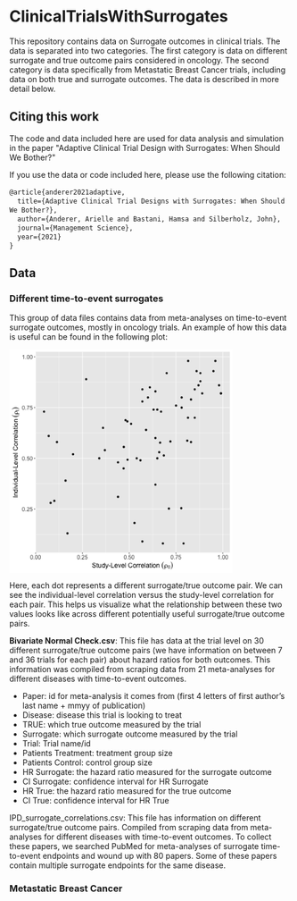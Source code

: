 # ClinicalTrialsWithSurrogates

This repository contains data on Surrogate outcomes in clinical trials. The data is separated into two categories. 
The first category is data on different surrogate and true outcome pairs considered in oncology.
The second category is data specifically from Metastatic Breast Cancer trials, including data on both true and surrogate outcomes. 
The data is described in more detail below.


## Citing this work
The code and data included here are used for data analysis and simulation in the paper "Adaptive Clinical Trial Design with Surrogates: When Should We Bother?"

If you use the data or code included here, please use the following citation:



```
@article{anderer2021adaptive,
  title={Adaptive Clinical Trial Designs with Surrogates: When Should We Bother?},
  author={Anderer, Arielle and Bastani, Hamsa and Silberholz, John},
  journal={Management Science},
  year={2021}
}
```

## Data

### Different time-to-event surrogates
This group of data files contains data from meta-analyses on time-to-event surrogate outcomes, mostly in oncology trials. An example of how this data is useful can be found in the following plot:

<img align="center" width="400" src="Plots/actual_rhoI_vs_rho0.png">

Here, each dot represents a different surrogate/true outcome pair. We can see the individual-level correlation versus the study-level correlation for each pair. This helps us visualize what the relationship between these two values looks like across different potentially useful surrogate/true outcome pairs.


<b>Bivariate Normal Check.csv</b>: This file has data at the trial level on 30 different surrogate/true outcome pairs (we have information on between 7 and 36 trials for each pair) about hazard ratios for both outcomes. This information was compiled from scraping data from 21 meta-analyses for different diseases with time-to-event outcomes.

* Paper: id for meta-analysis it comes from (first 4 letters of first author’s last name + mmyy of publication)
* Disease: disease this trial is looking to treat
* TRUE: which true outcome measured by the trial
* Surrogate: which surrogate outcome measured by the trial
* Trial: Trial name/id
* Patients Treatment: treatment group size
* Patients Control: control group size
* HR Surrogate: the hazard ratio measured for the surrogate outcome
* CI Surrogate: confidence interval for HR Surrogate
* HR True: the hazard ratio measured for the true outcome 
* CI True: confidence interval for HR True


IPD_surrogate_correlations.csv: This file has information on different surrogate/true outcome pairs. Compiled from scraping data from meta-analyses for different diseases with time-to-event outcomes. 
To collect these papers, we searched PubMed for meta-analyses of surrogate time-to-event endpoints and wound up with 80 papers. 
Some of these papers contain multiple surrogate endpoints for the same disease.



### Metastatic Breast Cancer







